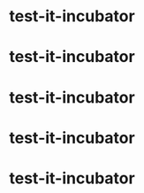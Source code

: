 # test-it-incubator
# test-it-incubator
# test-it-incubator
# test-it-incubator
# test-it-incubator
